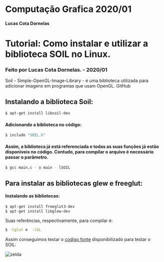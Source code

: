 # Computação Grafica 2020/01
<h4> Lucas Cota Dornelas </h4>

<h1>Tutorial: Como instalar e utilizar a biblioteca SOIL no Linux.</h1>
    <h3>Feito por Lucas Cota Dornelas. - 2020/01</h3>

<p>Soil - Simple-OpenGL-Image-Library - é uma biblioteca utilizada para adicionar imagens em programas que usam OpenGL. GitHub</p>

<h2>Instalando a biblioteca Soil:</h2>

```sh
$ apt-get install libsoil-dev
```

<h4>Adicionando a biblioteca no código:</h4>

```sh
$ include "SOIL.h"
```

<h4>Assim, a biblioteca já está referenciada e todas as suas funções já estão disponíveis no código. Contudo, para compilar o arquivo é necessário passar o parâmetro.</h4> 

```sh
$ gcc main.c - o main - lSOIL
```
<h2>Para instalar as bibliotecas glew e  freeglut:</h2>
<h4>Instalando as bibliotecas:</h4>

```sh
$ apt-get install freeglut3-dev
$ apt-get install libglew-dev
```
<p>Suas referências, respectivamente, para compilar é:</p> 

```sh    
$ -lglut e  -lGL   
```
Assim conseguimos testar o [codigo fonte](https://raw.githubusercontent.com/fegemo/cefet-cg-exemplos-opengl/master/textura-simples-soil/main.c) disponibilizado para testar o SOIL:

![zelda](https://user-images.githubusercontent.com/50468723/75614523-66c8cd80-5b18-11ea-83bd-43043f730ffb.png)



